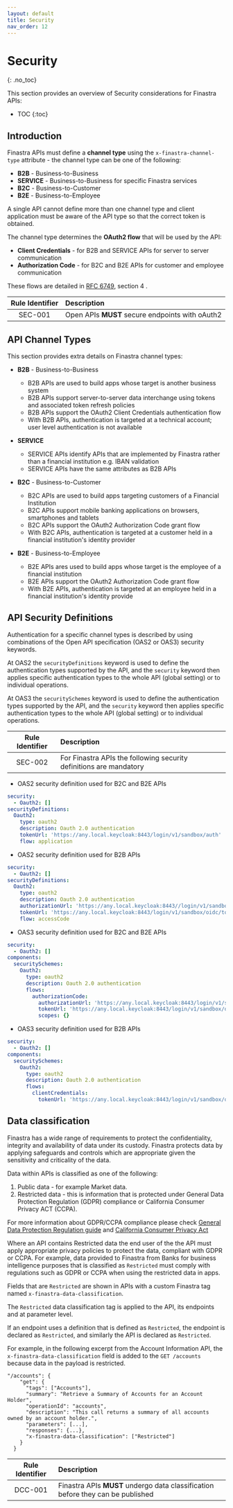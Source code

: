 ```yaml
---
layout: default
title: Security
nav_order: 12
---
```


# Security
{: .no_toc}

This section provides an overview of Security considerations for Finastra APIs:
- TOC
{:toc}

## Introduction

Finastra APIs must define a **channel type** using the `x-finastra-channel-type` attribute - the channel type can be one of the following:
- **B2B** - Business-to-Business
- **SERVICE** - Business-to-Business for specific Finastra services 
- **B2C** - Business-to-Customer
- **B2E** - Business-to-Employee

A single API cannot define more than one channel type and client application must be aware of the API type 
so that the correct token is obtained.

The channel type determines the **OAuth2 flow** that will be used by the API: 
- **Client Credentials** - for B2B and SERVICE APIs for server to server communication
- **Authorization Code** - for B2C and B2E APIs for customer and employee communication

These flows are detailed in [RFC 6749](https://datatracker.ietf.org/doc/html/rfc6749), section 4 .

| Rule Identifier  | Description  |
|:-------:|:------------ |
| SEC-001 | Open APIs **MUST** secure endpoints with oAuth2 |


## API Channel Types

This section provides extra details on Finastra channel types:

- **B2B** - Business-to-Business
  - B2B APIs are used to build apps whose target is another business system
  - B2B APIs support server-to-server data interchange using tokens and associated token refresh policies
  - B2B APIs support the OAuth2 Client Credentials authentication flow
  - With B2B APIs, authentication is targeted at a technical account; user level authentication is not available

- **SERVICE** 
  - SERVICE APIs identify APIs that are implemented by Finastra rather than a financial institution e.g. IBAN validation 
  - SERVICE APIs have the same attributes as B2B APIs

- **B2C** - Business-to-Customer	
  - B2C APIs are used to build apps targeting customers of a Financial Institution
  - B2C APIs support mobile banking applications on browsers, smartphones and tablets
  - B2C APIs support the OAuth2 Authorization Code grant flow
  - With B2C APIs, authentication is targeted at a customer held in a financial institution's identity provider

- **B2E** - Business-to-Employee
  - B2E APIs ares used to build apps whose target is the employee of a financial institution
  - B2E APIs support the OAuth2 Authorization Code grant flow
  - With B2E APIs, authentication is targeted at an employee held in a financial institution's identity provide


## API Security Definitions

Authentication for a specific channel types is described by using combinations of the Open API specification (OAS2 or OAS3) security keywords.

At OAS2 the `securityDefinitions` keyword is used to define the authentication types supported by the API, and the `security` keyword then applies specific authentication types to the whole API (global setting) or to individual operations.

At OAS3 the `securitySchemes` keyword is used to define the authentication types supported by the API, and the `security` keyword then applies specific authentication types to the whole API (global setting) or to individual operations.

| Rule Identifier  | Description  |
|:-------:|:------------ |
| SEC-002 | For Finastra APIs the following security definitions are mandatory |

- OAS2 security definition used for B2C and B2E APIs

```yaml
security:
  - Oauth2: []
securityDefinitions:
  Oauth2:
    type: oauth2
    description: Oauth 2.0 authentication
    tokenUrl: 'https://any.local.keycloak:8443/login/v1/sandbox/auth'
    flow: application
```

- OAS2 security definition used for B2B APIs

```yaml
security:
  - Oauth2: []
securityDefinitions:
  Oauth2:
    type: oauth2
    description: Oauth 2.0 authentication
    authorizationUrl: 'https://any.local.keycloak:8443//login/v1/sandbox/oidc/authorize'
    tokenUrl: 'https://any.local.keycloak:8443/login/v1/sandbox/oidc/token'
    flow: accessCode
```

- OAS3 security definition used for B2C and B2E APIs

```yaml
security:
  - Oauth2: []
components:
  securitySchemes:
    Oauth2:
      type: oauth2
      description: Oauth 2.0 authentication
      flows:
        authorizationCode:
          authorizationUrl: 'https://any.local.keycloak:8443/login/v1/sandbox/oidc/auth'
          tokenUrl: 'https://any.local.keycloak:8443/login/v1/sandbox/oidc/token'
          scopes: {}
```

- OAS3 security definition used for B2B APIs

```yaml
security:
  - Oauth2: []
components:
  securitySchemes:
    Oauth2:
      type: oauth2
      description: Oauth 2.0 authentication
      flows:
        clientCredentials:
          tokenUrl: 'https://any.local.keycloak:8443/login/v1/sandbox/oidc/token'
```

## Data classification 

Finastra has a wide range of requirements to protect the confidentiality, integrity and availability of data under its custody. Finastra protects data by applying safeguards and controls which are appropriate given the sensitivity and criticality of the data.

Data within APIs is classified as one of the following:

1. Public data - for example Market data.
2. Restricted data - this is information that is protected under General Data Protection Regulation (GDPR) compliance or California Consumer Privacy ACT (CCPA).

For more information about GDPR/CCPA compliance please check [General Data Protection Regulation guide](https://gdpr-info.eu/)  and [California Consumer Privacy Act](https://leginfo.legislature.ca.gov/faces/codes_displayText.xhtml?lawCode=CIV&division=3.&title=1.81.5.&part=4.&chapter=&article=)

Where an API contains Restricted data the end user of the the API must apply appropriate privacy policies to protect the data, compliant with GDPR or CCPA. For example, data provided to Finastra from Banks for business intelligence purposes that is classified as `Restricted` must comply with regulations such as GDPR or CCPA when using the restricted data in apps.

Fields that are `Restricted` are shown in APIs with a custom Finastra tag named `x-finastra-data-classification`. 

The `Restricted` data classification tag is applied to the API, its endpoints and at parameter level.

If an endpoint uses a definition that is defined as `Restricted`, the endpoint is declared as `Restricted`, and similarly the API is declared as `Restricted`.

For example, in the following excerpt from the Account Information API, the `x-finastra-data-classification` field is added to the `GET /accounts` because data in the payload is restricted. 

```
"/accounts": {
    "get": {
      "tags": ["Accounts"],
      "summary": "Retrieve a Summary of Accounts for an Account Holder",
      "operationId": "accounts",
      "description": "This call returns a summary of all accounts owned by an account holder.",
      "parameters": [...],
      "responses": {...},
      "x-finastra-data-classification": ["Restricted"]
    }
  }
```

| Rule Identifier  | Description  |
|:-------:|:------------ |
| DCC-001 | Finastra APIs **MUST** undergo data classification before they can be published |

